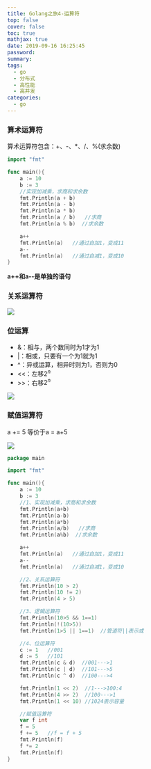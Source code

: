 ```yaml
---
title: Golang之旅4-运算符
top: false
cover: false
toc: true
mathjax: true
date: 2019-09-16 16:25:45
password:
summary:
tags:
  - go
  - 分布式
  - 高性能
  - 高并发
categories: 
  - go
---
```


### 算术运算符

算术运算符包含：+、-、*、/、%(求余数)

```go
import "fmt"

func main(){
	a := 10
	b := 3
	//实现加减乘，求商和求余数
	fmt.Println(a + b)
	fmt.Println(a - b)
	fmt.Println(a * b)
	fmt.Println(a / b)   //求商
	fmt.Println(a % b)  //求余数

	a++
	fmt.Println(a)   //通过自加1，变成11
	a--
	fmt.Println(a)   //通过自减1，变成10
}
```

**a++和a--是单独的语句**

<!-- MORE -->



### 关系运算符

![](https://s2.ax1x.com/2019/09/17/nhrBdg.png)

### 位运算

- &：相与，两个数同时为1才为1
- |：相或，只要有一个为1就为1
- ^：异或运算，相异时则为1，否则为0
- <<：左移$2^n$
- \>>：右移$2^n$

![](https://s2.ax1x.com/2019/09/17/nhs8mT.png)

### 赋值运算符

a += 5 等价于a = a+5

![](https://s2.ax1x.com/2019/09/17/nhsy7D.png)



```go
package main

import "fmt"

func main(){
	a := 10
	b := 3
	//1、实现加减乘，求商和求余数
	fmt.Println(a+b)
	fmt.Println(a-b)
	fmt.Println(a*b)
	fmt.Println(a/b)   //求商
	fmt.Println(a%b)  //求余数

	a++
	fmt.Println(a)   //通过自加1，变成11
	a--
	fmt.Println(a)   //通过自减1，变成10

	//2、关系运算符
	fmt.Println(10 > 2)
	fmt.Println(10 != 2)
	fmt.Println(4 > 5)

	//3、逻辑运算符
	fmt.Println(10>5 && 1==1)
	fmt.Println(!(10>5))
	fmt.Println(1>5 || 1==1)  //管道符||表示或

	//4、位运算符
	c := 1   //001
	d := 5   //101
	fmt.Println(c & d)  //001--->1
	fmt.Println(c | d)  //101--->5
	fmt.Println(c ^ d)  //100--->4

	fmt.Println(1 << 2)  //1--->100:4
	fmt.Println(4 >> 2)  //100--->1
	fmt.Println(1 << 10) //1024表示容量

	//赋值运算符
	var f int
	f = 5
	f += 5   //f = f + 5
	fmt.Println(f)
	f *= 2
	fmt.Println(f)
}
```

